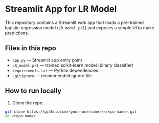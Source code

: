 # Streamlit App for LR Model


This repository contains a Streamlit web app that loads a pre-trained logistic regression model (`LR_model.pkl`) and exposes a simple UI to make predictions.


## Files in this repo


- `app.py` — Streamlit app entry point
- `LR_model.pkl` — trained scikit-learn model (binary classifier)
- `requirements.txt` — Python dependencies
- `.gitignore` — recommended ignore file


## How to run locally


1. Clone the repo:


```bash
git clone https://github.com/<your-username>/<repo-name>.git
cd <repo-name>
